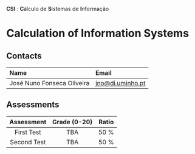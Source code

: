 **CSI** : **C**álculo de **S**istemas de **I**nformação
# Calculation of Information Systems

## Contacts

| Name | Email |
| :------ | :-----------|
| José Nuno Fonseca Oliveira | jno@di.uminho.pt |

## Assessments

| Assessment | Grade (0-20) | Ratio |
| :-:        | :-:          |  :-:  |
| First Test | TBA          |  50 % |
| Second Test| TBA          |  50 % |

